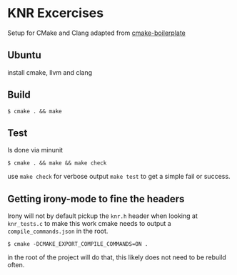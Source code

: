 # KNR Excercises

Setup for CMake and Clang adapted
from [cmake-boilerplate](https://github.com/arunoda/cmake-boilerplate)

## Ubuntu

install cmake, llvm and clang

## Build

```
$ cmake . && make
```

## Test

Is done via minunit

```
$ cmake . && make && make check
```

use `make check` for verbose output `make test` to get a simple fail or success.


## Getting irony-mode to fine the headers

Irony will not by default pickup the `knr.h` header when looking at
`knr_tests.c` to make this work cmake needs to output a `compile_commands.json`
in the root.

```
$ cmake -DCMAKE_EXPORT_COMPILE_COMMANDS=ON .
```

in the root of the project will do that, this likely does not need to be rebuild
often.
